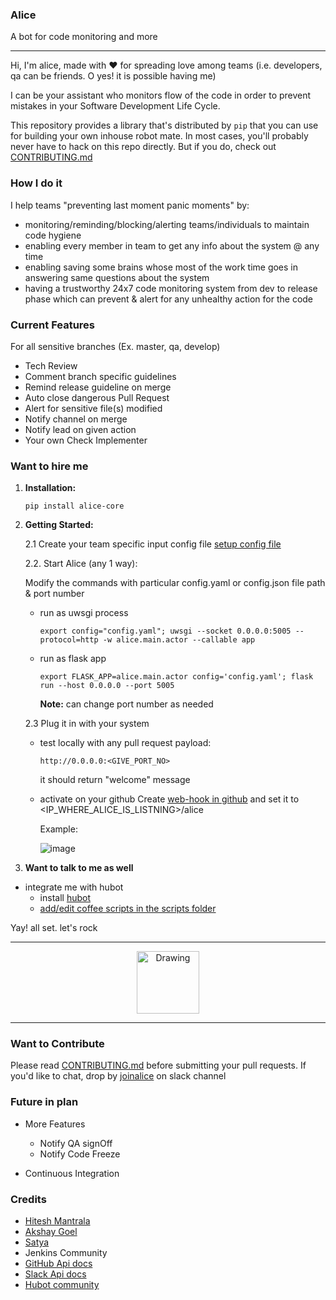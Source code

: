 ### Alice
A bot for code monitoring and more
________________________________

Hi, I'm alice, made with :heart: for spreading love among teams (i.e. developers, qa can be friends. O yes! it is possible having me)

I can be your assistant who monitors flow of the code in order to prevent mistakes in your Software Development Life Cycle.

This repository provides a library that's distributed by `pip` that you can use for building your own inhouse robot mate.
In most cases, you'll probably never have to hack on this repo directly. But if you do, check out [CONTRIBUTING.md](https://github.com/p00j4/alice/blob/master/.github/CONTRIBUTING.md)


### How I do it
I help teams "preventing last moment panic moments" by:
- monitoring/reminding/blocking/alerting teams/individuals to maintain code hygiene
- enabling every member in team to get any info about the system @ any time
- enabling saving some brains whose most of the work time goes in answering same questions about the system
- having a trustworthy 24x7 code monitoring system from dev to release phase which can prevent & alert for any unhealthy action for the code

### Current Features
For all sensitive branches (Ex. master, qa, develop)
- Tech Review
- Comment branch specific guidelines
- Remind release guideline on merge
- Auto close dangerous Pull Request
- Alert for sensitive file(s) modified
- Notify channel on merge
- Notify lead on given action
- Your own Check Implementer


### Want to hire me

1. **Installation:** 
   ```
   pip install alice-core
   ```
2. **Getting Started:**

   2.1 Create your team specific input config file [setup config file](https://github.com/moengage/alice/blob/master/docs/setup_config.md)

   2.2. Start Alice (any 1 way):

   Modify the commands with particular config.yaml or config.json file path & port number
 	-  run as uwsgi process

      	```
      	export config="config.yaml"; uwsgi --socket 0.0.0.0:5005 --protocol=http -w alice.main.actor --callable app
      	```
 	-  run as flask app

      	```
      	export FLASK_APP=alice.main.actor config='config.yaml'; flask run --host 0.0.0.0 --port 5005
      	```
      
       **Note:** can change port number as needed

   2.3 Plug it in with your system
   - test locally with any pull request payload:
     ```
     http://0.0.0.0:<GIVE_PORT_NO>
     ```
     it should return "welcome" message
   - activate on your github
     Create [web-hook in github](https://developer.github.com/webhooks/creating/) and set it to <IP_WHERE_ALICE_IS_LISTNING>/alice

     Example:

     ![image](https://cloud.githubusercontent.com/assets/12966925/25574851/72ea088c-2e6f-11e7-9ddf-9512a425729a.png)
3. **Want to talk to me as well**
  - integrate me with hubot
    - install [hubot](https://hubot.github.com/docs/)
    - [add/edit coffee scripts in the scripts folder](https://github.com/github/hubot/blob/master/docs/scripting.md)



 Yay! all set. let's rock 

----------------------
 <center> <img src="https://cloud.githubusercontent.com/assets/12966925/25533071/ffc4f7c8-2c4c-11e7-9308-ae295a9f34b7.gif" alt="Drawing" style="width: 100px;"/> </center>

----------------------

### Want to Contribute
Please read [CONTRIBUTING.md](https://github.com/moengage/alice/tree/master/.github/CONTRIBUTING.md) before submitting your pull requests.
If you'd like to chat, drop by [joinalice](https://joinalice.slack.com/messages) on slack channel

### Future in plan
- More Features
  - Notify QA signOff
  - Notify Code Freeze

- Continuous Integration

### Credits
- [Hitesh Mantrala](https://github.com/hittudiv)
- [Akshay Goel](https://github.com/akgoel-mo)
- [Satya](https://github.com/satyamoengage)
- Jenkins Community
- [GitHub Api docs](https://developer.github.com/)
- [Slack Api docs](https://api.slack.com/)
- [Hubot community](https://github.com/github/hubot)


